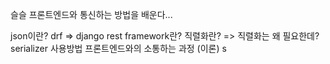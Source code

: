 슬슬 프론트엔드와 통신하는 방법을 배운다...

json이란?
drf => django rest framework란?
직렬화란? => 직렬화는 왜 필요한데?
serializer 사용방법
프론트엔드와의 소통하는 과정 (이론)
s